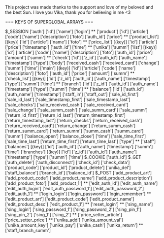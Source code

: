 This project was made thanks to the support and love of my beloved and the best Sun. I love you Vika, thank you for believing in me <3

=== KEYS OF SUPERGLOBAL ARRAYS ===

$_SESSION
	['auth']
		['id']
		['name']
		['login']
**
	['product']
		['id']
		['article']
		['code']
		['name']
		['description']
		['foto']
		['auth_id']
		['price']
**
	['product_list']
		[(key)]
			['id']
			['article']
			['name']
			['foto']
**
	['price_list']
		[(key)]
			['id']
			['article']
			['price']
			['timestamp']
			['auth_id']
			['time']
**
	['unika']
		['summ']
		['list']
			[(key)]
				['id']
				['article']
				['code']
				['name']
				['description']
				['foto']
				['auth_id']
				['price']
				['amount']
				['summ']
**
	['check']
		['id']
		['z_id']
		['auth_id']
		['auth_name']
		['timestamp']
		['type']
		['body']
		['received_cash']
		['received_card']
		['change']
		['summ']
		['time']
		['main']
		  [(key)]
			['id']
			['article']
			['code']
			['name']
			['description']
			['foto']
			['auth_id']
			['price']
			['amount']
			['summ']
**
	['check_list']
		[(key)]
			['id']
			['z_id']
			['auth_id']
			['auth_name']
			['timestamp']
			['type']
			['summ']
			['time']
**
	['branch']
		['id']
		['z_id']
		['auth_id']
		['auth_name']
		['timestamp']
		['type']
		['summ']
		['time']
**
	['balance']
		['id']
		['auth_id']
		['auth_name']
		['timestamp']
		['staff_in']
		['staff_out']
		['sale_id_first']
		['sale_id_last']
		['sale_timestamp_first']
		['sale_timestamp_last']
		['sale_checks']
		['sale_received_cash']
		['sale_received_card']
		['sale_change']
		['sale_summ_cash']
		['sale_summ_card']
		['sale_summ']
		['return_id_first']
		['return_id_last']
		['return_timestamp_first']
		['return_timestamp_last']
		['return_checks']
		['return_received_cash']
		['return_received_card']
		['return_change']
		['return_summ_cash']
		['return_summ_card']
		['return_summ']
		['summ_cash']
		['summ_card']
		['summ']
		['balance_open']
		['balance_close']
		['time']
		['sale_time_first']
		['sale_time_last']
		['return_time_first']
		['return_time_last']
		['type']
**
	['staff']
		['balances']
			[(key)]
				['id']
				['auth_id']
				['auth_name']
				['timestamp']
				['summ']
				['time']
		['branches']
			[(key)]
				['id']
				['z_id']
				['auth_id']
				['auth_name']
				['timestamp']
				['type']
				['summ']
				['time']
$_COOKIE
	['auth_id']
$_GET
	['auth_delete']
	['auth_disconnect']
	['check_id']
	['check_data']
	['product_code']
	['product_id']
	['product_delete']
	['unika_del']
	['staff_balance']
	['branch_id']
	['balance_id']
$_POST
	['add_product_art']
	['add_product_code']
	['add_product_name']
	['add_product_description']
	['add_product_foto']
	['add_product_1']
**
	['edit_auth_id']
	['edit_auth_name']
	['edit_auth_login']
	['edit_auth_password_1']
	['edit_auth_password_2']
	['edit_auth_1']
**
	['login_login']
	['login_password']
	['login_remember']
**
	['edit_product_art']
	['edit_product_code']
	['edit_product_name']
	['edit_product_desc']
	['edit_product_1']
**
	['reset_login']
**
	['sing_name']
	['sing_login']
	['sing_password_1']
	['sing_password_2']
	['sing_pin_1']
	['sing_pin_2']
	['sing_1']
	['sing_2']
**
	['price_setter_article']
	['price_setter_price']
**
	['unika_add']
	['unika_amount_val']
	['unika_amount_key']
	['unika_pay']
	['unika_cash']
	['unika_return']
**
	['staff_branch_summ']
